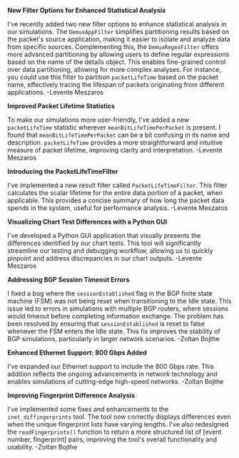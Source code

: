 **New Filter Options for Enhanced Statistical Analysis**

I've recently added two new filter options to enhance statistical analysis in our simulations.  The `DemuxAppFilter` simplifies partitioning results based on the packet's source application, making it easier to isolate and analyze data from specific sources.  Complementing this, the `DemuxRegexFilter` offers more advanced partitioning by allowing users to define regular expressions based on the name of the details object. This enables fine-grained control over data partitioning, allowing for more complex analyses.  For instance, you could use this filter to partition `packetLifeTime` based on the packet name, effectively tracing the lifespan of packets originating from different applications. -Levente Meszaros

**Improved Packet Lifetime Statistics**

To make our simulations more user-friendly, I've added a new `packetLifeTime` statistic wherever `meanBitLifeTimePerPacket` is present. I found that `meanBitLifeTimePerPacket` can be a bit confusing in its name and description. `packetLifeTime` provides a more straightforward and intuitive measure of packet lifetime, improving clarity and interpretation. -Levente Meszaros

**Introducing the PacketLifeTimeFilter**

I've implemented a new result filter called `PacketLifeTimeFilter`. This filter calculates the scalar lifetime for the entire data portion of a packet, when applicable.  This provides a concise summary of how long the packet data spends in the system, useful for performance analysis. -Levente Meszaros

**Visualizing Chart Test Differences with a Python GUI**

I've developed a Python GUI application that visually presents the differences identified by our chart tests. This tool will significantly streamline our testing and debugging workflow, allowing us to quickly pinpoint and address discrepancies in our chart outputs. -Levente Meszaros

**Addressing BGP Session Timeout Errors**

I fixed a bug where the `sessionEstablished` flag in the BGP finite state machine (FSM) was not being reset when transitioning to the Idle state. This issue led to errors in simulations with multiple BGP routers, where sessions would timeout before completing information exchange.  The problem has been resolved by ensuring that `sessionEstablished` is reset to false whenever the FSM enters the Idle state.  This fix improves the stability of BGP simulations, particularly in larger network scenarios.  -Zoltan Bojthe

**Enhanced Ethernet Support: 800 Gbps Added**

I've expanded our Ethernet support to include the 800 Gbps rate.  This addition reflects the ongoing advancements in network technology and enables simulations of cutting-edge high-speed networks. -Zoltan Bojthe


**Improving Fingerprint Difference Analysis**

I've implemented some fixes and enhancements to the `inet_diffingerprints` tool. The tool now correctly displays differences even when the unique fingerprint lists have varying lengths.  I've also redesigned the `readFingerprints()` function to return a more structured list of [event number, fingerprint] pairs, improving the tool's overall functionality and usability. -Zoltan Bojthe


